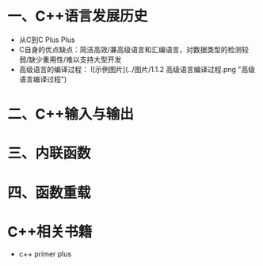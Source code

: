 # 一、C++语言发展历史
  - 从C到C Plus Plus
  - C自身的优点缺点：简洁高效/兼高级语言和汇编语言，对数据类型的检测较弱/缺少重用性/难以支持大型开发
  - 高级语言的编译过程：
![示例图片](../图片/1.1.2 高级语言编译过程.png "高级语言编译过程")

# 二、C++输入与输出

# 三、内联函数

# 四、函数重载

# C++相关书籍
  - c++ primer plus
